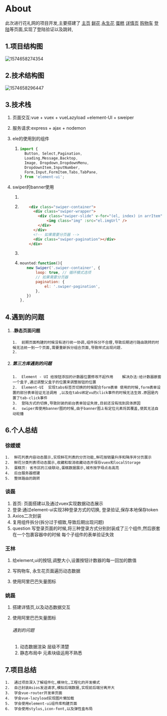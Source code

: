 # About

此次进行花礼网的项目开发,主要搭建了 [主页](http://localhost:8080/#/login) [鲜花](<http://localhost:8080/#/flower>) [永生花](<http://localhost:8080/#/yongshenghua>)  [蛋糕]() [详情页](<http://localhost:8080/#/product>) [购物车]() [登陆](http://localhost:8080/#/login)等页面,实现了登陆验证以及跳转,

## 1.项目结构图

![1574658274354](C:\Users\51218\AppData\Roaming\Typora\typora-user-images\1574658274354.png)

## 2.技术结构图

![1574658296447](C:\Users\51218\AppData\Roaming\Typora\typora-user-images\1574658296447.png)

##  3.技术栈

1.  页面交互:vue + vuex + vueLazyload +element-UI + sweiper   

2. 服务请求:express + ajax + nodemon 

3. ele的使用到的组件

   1. ```javascript
      import { 
        Button, Select,Pagination,
        Loading,Message,Backtop,
        Image, Dropdown,DropdownMenu,
        DropdownItem,InputNumber,
        Form,Input,FormItem,Tabs,TabPane,
      } from 'element-ui';
      ```

      

4. swiper的banner使用

   1. 

      1. ```html
             <div class="swiper-container">
               <div class="swiper-wrapper">
                 <div class="swiper-slide" v-for="(el, index) in arrItem" :key="index">
                     <img class="img" :src="el.imgUrl" />
                 </div>
               </div>
               <!-- 如果需要分页器 -->
               <div class="swiper-pagination"></div>
             </div>
         ```

         

   2. 

      1. ```javascript
         mounted:function(){
         	new Swiper('.swiper-container', {
         		loop: true, // 循环模式选项
         		// 如果需要分页器
         		pagination: {
         			el: '.swiper-pagination',
         		},
         	})
         },
         ```

      

## 4.遇到的问题

 1. #### .静态页面问题

     	1.	前期页面构建的时候没有进行统一协调,组件拆分不合理,导致后期进行路由跳转的时候无法统一到一个页面,需要重新拆分组合页面,导致样式出现问题.
     	2.	

 2. ##### 第三方库遇到的问题

     	1.	Element - UI 给按钮添加的计数器位置修改不起作用    解决办法:给计数器嵌套一个盒子,通过调整父盒子的位置来调整按钮的位置
     	2.	Element-UI  实现tabs标签页切换的时候配合form表单 使用的时候,form表单设置的部分表单验证无法调用 ,以及在tabs绑定vu的click事件的时候无法生效.原因是内置了tab-click事件
     	3.	登陆方式的切换,导致封装的前台表单验证失效,目前还没有找到具体原因
     	4.	swiper库使用banner图的时候,由于banner图上有定位元素将其覆盖,使其无法自动轮播

## 6.个人总结

### 徐媛媛

 	1.	鲜花列表内容动态展示,实现鲜花列表的分页功能,鲜花按销量升序和降序并分页展示
 	2.	鲜花分类列表项动态展示,收藏和取消收藏动态并保存vuex和localStorage
 	3.	蛋糕页: 省市区的三级联动,蛋糕数据展示,城市按字母点击高亮
 	4.	后台服务器搭建
 	5.	整体路由的跳转

### 谈磊

1. 首页: 页面搭建以及通过vuex实现数据动态展示
2. 登录:通过element-ui实现3种登录方式的切换, 登录验证,保存本地保存token
3. Axios二次封装
4. 复用组件拆分(拆分过于细致,导致后期出现问题)
5. question
    写登录页面的时候,将三种登录方式分别封装成了三个组件,然后嵌套在一个包裹容器中的时候  每个子组件的表单验证失效

### 王林

 1. 给element,ui的按钮,调整大小,设置按钮计数器的每一回加的数值

2. 写购物车,  永生花页面遍历动态数据

3. 使用阿里巴巴矢量图标

   

### 姚磊

1. 搭建详情页,以及动态数据交互

2. 使用阿里巴巴矢量图标

   ###### 遇到的问题

   1. 动态数据渲染  层级不清楚
   2. 静态布局中 元素块级运用不熟悉 

## 7.项目总结

 	1.	通过项目深入了解组件化,模块化,工程化的开发模式
 	2.	自己封装Asios发送请求,模拟后端数据,实现前后端分离开大
 	3.	学会vue-router开发单页面
 	4.	学会vue-lazyload实现图片懒加载
 	5.	学会使用element-ui组件库构建页面
 	6.	学会使用stylus,icon-font,以及弹性盒布局



​	